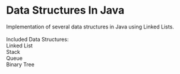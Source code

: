 # Data Structures In Java<br />

Implementation of several data structures in Java using Linked Lists.<br />
<br />
Included Data Structures:<br />
Linked List<br />
Stack<br />
Queue<br />
Binary Tree<br />
